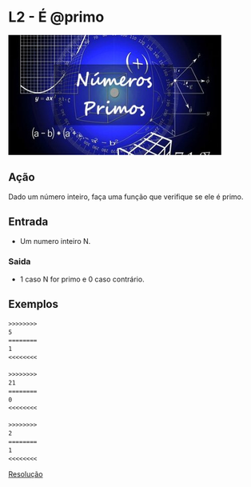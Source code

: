 # L2 - É @primo

![_](cover.jpg)

## Ação

Dado um número inteiro, faça uma função que verifique se ele é primo.  

## Entrada

* Um numero inteiro N.

### Saida

* 1 caso N for primo e 0 caso contrário.

## Exemplos

``` txt
>>>>>>>>
5
========
1
<<<<<<<<

>>>>>>>>
21
========
0
<<<<<<<<

>>>>>>>>
2
========
1
<<<<<<<<
```

[Resolução](https://youtu.be/FZVqoVx9KnM)